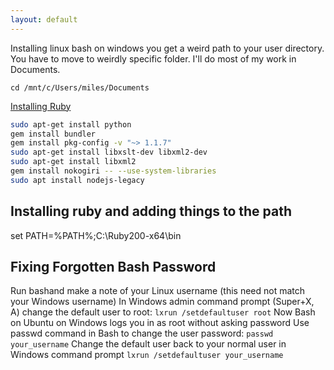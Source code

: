 ```yaml
---
layout: default
---
```


Installing linux bash on windows you get a weird path to your user directory. You have to move to weirdly specific folder. I'll do most of my work in Documents.

`cd /mnt/c/Users/miles/Documents`

[Installing Ruby](https://www.digitalocean.com/community/tutorials/how-to-install-ruby-and-set-up-a-local-programming-environment-on-windows-10)

```bash
sudo apt-get install python
gem install bundler
gem install pkg-config -v "~> 1.1.7"
sudo apt-get install libxslt-dev libxml2-dev
sudo apt-get install libxml2
gem install nokogiri -- --use-system-libraries
sudo apt install nodejs-legacy
```

## Installing ruby and adding things to the path
set PATH=%PATH%;C:\Ruby200-x64\bin

## Fixing Forgotten Bash Password
Run bashand make a note of your Linux username (this need not match your Windows username)
In Windows admin command prompt (Super+X, A) change the default user to root:
`lxrun /setdefaultuser root`
Now Bash on Ubuntu on Windows logs you in as root without asking password
Use passwd command in Bash to change the user password:
`passwd your_username`
Change the default user back to your normal user in Windows command prompt
`lxrun /setdefaultuser your_username`
